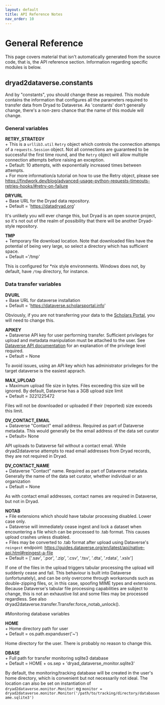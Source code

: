 ```yaml
---
layout: default
title: API Reference Notes 
nav_order: 10
---
```


# General Reference

This page covers material that isn't automatically generated from the source code, that is, the API reference section. Information regarding specific modules is below.


## dryad2dataverse.constants  
<a name="dryad2dataverse.constants"></a>

And by "constants", you should change these as required. This module contains the information that configures all the parameters required to transfer data from Dryad to Dataverse. As 'constants' don't generally change, there's a non-zero chance that the name of this module will change.

### General variables  
<a name="General variables"></a>

**RETRY_STRATEGY**  
	+ This is a `urllib3.util` `Retry` object which controls the connection attemps of a `requests.Session` object. Not all connections are guaranteed to be successful the first time round, and the `Retry` object will allow multiple connection attempts before raising an exception.  
	+ Default: 10 attempts, with exponentially increased times between attempts.  
	+ For more information/a tutorial on how to use the Retry object, please see <https://findwork.dev/blog/advanced-usage-python-requests-timeouts-retries-hooks/#retry-on-failure>  

**DRYURL**  
	+ Base URL for the Dryad data repository.  
	+ Default = 'https://datadryad.org'  

It's unlikely you will ever change this, but Dryad is an open source project, so it's not out of the realm of possibility that there will be another Dryad-style repository.

**TMP**  
	+ Temporary file download location. Note that downloaded files have the potential of being very large, so select a directory which has sufficient space. 	  
	+ Default ='/tmp'  

This is configured for \*nix style environments. Windows does not, by default, have `/tmp` directory, for instance.

### Data transfer variables
<a name="Data transfer variables"></a>
**DVURL**  
	+ Base URL for dataverse installation  
	+ Default = 'https://dataverse.scholarsportal.info'  

Obviously, if you are not transferring your data to the [Scholars Portal](https://dataverse.scholarsportal.info), you will need to change this.

**APIKEY**   
	+ Dataverse API key for user performing transfer. Sufficient privileges for upload and metadata manipulation must be attached to the user. See [Dataverse API documentation](https://guides.dataverse.org/en/latest/api/index.html) for an explanation of the privilege level required.   
	+ Default = None  

To avoid issues, using an API key which has administrator privileges for the target dataverse is the easiest apprach.

**MAX_UPLOAD**  
	+ Maximum upload file size in bytes. Files exceeding this size will be ignored. By default, Dataverse has a 3GB upload size limit  
	+ Default = 3221225472   

Files will not be downloaded or uploaded if their (reported) size exceeds this limit.

**DV_CONTACT_EMAIL**   
	+ Dataverse "Contact" email address. Required as part of Dataverse metadata. This would generally be the email address of the data set curator  
	+ Default= None  

API uploads to Dataverse fail without a contact email. While dryad2dataverse attempts to read email addresses from Dryad records, they are not required in Dryad.

**DV_CONTACT_NAME**   
	+ Dataverse "Contact" name. Required as part of Dataverse metadata. Generally the name of the data set curator, whether individual or an organization  
	+ Default = None  

As with contact email addresses, contact names are required in Dataverse, but not in Dryad.

**NOTAB**  
	+ File extensions which should have tabular processing disabled. Lower case only.  
	+ Dataverse will immediately cease ingest and lock a dataset when encountering a file which can be processed to .tab format. This causes upload crashes unless disabled.  
	+ Files may be converted to .tab format after upload using Dataverse's `reingest` endpoint: <https://guides.dataverse.org/en/latest/api/native-api.html#reingest-a-file>  
	+ Default = ['.sav', '.por', '.zip', '.csv', '.tsv', '.dta', '.rdata', '.xslx']  


If one of the files in the upload triggers tabular processing the upload will suddenly cease and fail. This behaviour is built into Dataverse (unfortunately), and can be only overcome through workarounds such as double-zipping files, or, in this case, spoofing MIME types and extensions. Because Dataverse's tabular file processing capabilities are subject to change, this is not an exhaustive list and some files may be processed regardless. See also dryad2dataverse.transfer.Transfer.force_notab_unlock().

#Monitoring database variables
<a name="Monitoring database variables"></a>

**HOME**  
	+ Home directory path for user 	  
	+ Default = os.path.expanduser('~')  

Home directory for the user. There is probably no reason to change this.

**DBASE**  
	+ Full path for transfer monitoring sqlite3 database  
	+ Default = HOME + os.sep + 'dryad_dataverse_monitor.sqlite3'  

By default, the monitoring/tracking database will be created in the user's home directory, which is convenient but not necessarily not ideal. The location can also be set on instantiation of `dryad2dataverse.monitor.Monitor`: eg `monitor = dryad2dataverse.monitor.Monitor('/path/to/tracking/directory/databasename.sqlite3')`

